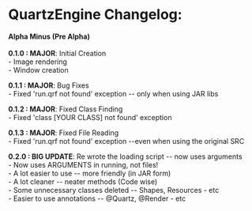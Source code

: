 QuartzEngine Changelog:
==============

<strong>Alpha Minus (Pre Alpha) </strong> <br><br>
<strong>0.1.0 : MAJOR</strong>: Initial Creation<br>
&#45; Image rendering<br>
&#45; Window creation<br>

<strong>0.1.1 : MAJOR</strong>: Bug Fixes <br>
&#45; Fixed 'run.qrf not found' exception -- only when using JAR libs <br>

<strong>0.1.2 : MAJOR</strong>: Fixed Class Finding<br>
&#45; Fixed 'class [YOUR CLASS] not found' exception<br>

<strong>0.1.3 : MAJOR</strong>: Fixed File Reading<br>
&#45; Fixed 'run.qrf not found'  exception --even when using the original SRC<br>

<strong>0.2.0 : BIG UPDATE</strong>: Re wrote the loading script -- now uses arguments<br>
&#45; Now uses ARGUMENTS in running, not files!<br>
&#45; A lot easier to use -- more friendly (in JAR form)<br>
&#45; A lot cleaner -- neater methods (Code wise)<br>
&#45; Some unnecessary classes deleted -- Shapes, Resources - etc<br>
&#45; Easier to use annotations -- @Quartz, @Render - etc<br>
